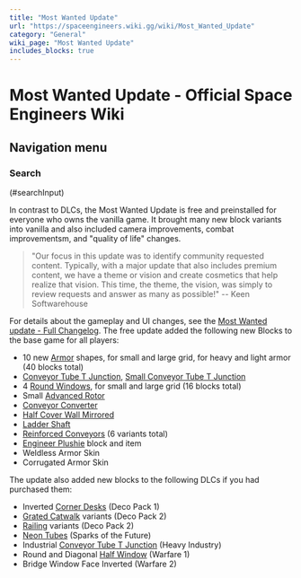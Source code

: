 ```yaml
---
title: "Most Wanted Update"
url: "https://spaceengineers.wiki.gg/wiki/Most_Wanted_Update"
category: "General"
wiki_page: "Most Wanted Update"
includes_blocks: true
---
```


# Most Wanted Update - Official Space Engineers Wiki

## Navigation menu

### Search

(#searchInput)

In contrast to DLCs, the Most Wanted Update is free and preinstalled for everyone who owns the vanilla game. It brought many new block variants into vanilla and also included camera improvements, combat improvementsm, and "quality of life" changes.

> "Our focus in this update was to identify community requested content. Typically, with a major update that also includes premium content, we have a theme or vision and create cosmetics that help realize that vision. This time, the theme, the vision, was simply to review requests and answer as many as possible!" -- Keen Softwarehouse

For details about the gameplay and UI changes, see the [Most Wanted update - Full Changelog](https://support.keenswh.com/spaceengineers/pc/announcement/1-201). The free update added the following new Blocks to the base game for all players:

*   10 new [Armor](https://spaceengineers.wiki.gg/wiki/Armor "Armor") shapes, for small and large grid, for heavy and light armor (40 blocks total)
*   [Conveyor Tube T Junction](https://spaceengineers.wiki.gg/wiki/Conveyor_Tube_T_Junction "Conveyor Tube T Junction"), [Small Conveyor Tube T Junction](https://spaceengineers.wiki.gg/wiki/Small_Conveyor_Tube_T_Junction "Small Conveyor Tube T Junction")
*   4 [Round Windows](https://spaceengineers.wiki.gg/wiki/Round_Window "Round Window"), for small and large grid (16 blocks total)
*   Small [Advanced Rotor](https://spaceengineers.wiki.gg/wiki/Advanced_Rotor "Advanced Rotor")
*   [Conveyor Converter](https://spaceengineers.wiki.gg/wiki/Conveyor_Converter "Conveyor Converter")
*   [Half Cover Wall Mirrored](https://spaceengineers.wiki.gg/wiki/Half_Cover_Wall "Half Cover Wall")
*   [Ladder Shaft](https://spaceengineers.wiki.gg/wiki/Ladder_Shaft "Ladder Shaft")
*   [Reinforced Conveyors](https://spaceengineers.wiki.gg/wiki/Reinforced_Conveyor_Tube "Reinforced Conveyor Tube") (6 variants total)
*   [Engineer Plushie](https://spaceengineers.wiki.gg/wiki/Engineer_Plushie "Engineer Plushie") block and item
*   Weldless Armor Skin
*   Corrugated Armor Skin

The update also added new blocks to the following DLCs if you had purchased them:

*   Inverted [Corner Desks](https://spaceengineers.wiki.gg/wiki/Desk_Corner "Desk Corner") (Deco Pack 1)
*   [Grated Catwalk](https://spaceengineers.wiki.gg/wiki/Grated_Catwalk "Grated Catwalk") variants (Deco Pack 2)
*   [Railing](https://spaceengineers.wiki.gg/wiki/Railing "Railing") variants (Deco Pack 2)
*   [Neon Tubes](https://spaceengineers.wiki.gg/wiki/Neon_Tubes "Neon Tubes") (Sparks of the Future)
*   Industrial [Conveyor Tube T Junction](https://spaceengineers.wiki.gg/wiki/Conveyor_Tube_T_Junction "Conveyor Tube T Junction") (Heavy Industry)
*   Round and Diagonal [Half Window](https://spaceengineers.wiki.gg/wiki/Half_Window "Half Window") (Warfare 1)
*   Bridge Window Face Inverted (Warfare 2)